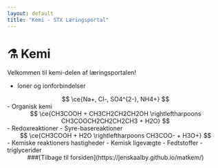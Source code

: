 ```yaml
---
layout: default
title: "Kemi - STX Læringsportal"
---
```


# ⚗️ Kemi

Velkommen til kemi-delen af læringsportalen!

- Ioner og ionforbindelser
<div style="text-align: center;">
$$
\ce{Na+, Cl-, SO4^{2-}, NH4+}
$$
</div>
- Organisk kemi
<div style="text-align: center;">
$$
\ce{CH3COOH + CH3CH2CH2CH2OH \rightleftharpoons CH3COOCH2CH2CH2CH3 + H2O}
$$
</div>
- Redoxreaktioner
- Syre-basereaktioner
<div style="text-align: center;">
$$
\ce{CH3COOH + H2O \rightleftharpoons CH3COO- + H3O+}
$$
</div>
- Kemiske reaktioners hastigheder
- Kemisk ligevægte
- Fedtstoffer - triglycerider

<div style="text-align: center;">
###[Tilbage til forsiden](https://jenskaalby.github.io/matkem/) 
</div>